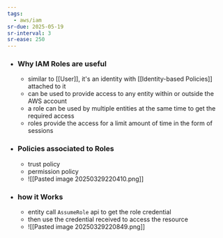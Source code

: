 ```yaml
---
tags:
  - aws/iam
sr-due: 2025-05-19
sr-interval: 3
sr-ease: 250
---
```

* ### Why IAM Roles are useful
	* similar to [[User]], it's an identity with [[Identity-based Policies]] attached to it
	* can be used to provide access to any entity within or outside the AWS account
	* a role can be used by multiple entities at the same time to get the required access
	* roles provide the access for a limit amount of time in the form of sessions
* ### Policies associated to Roles
	* trust policy
	* permission policy
	* ![[Pasted image 20250329220410.png]]
* ### how it Works
	* entity call `AssumeRole` api to get the role credential
	* then use the credential received to access the resource
	* ![[Pasted image 20250329220849.png]]